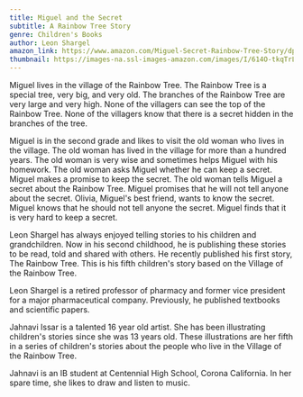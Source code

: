 ```yaml
---
title: Miguel and the Secret
subtitle: A Rainbow Tree Story
genre: Children's Books
author: Leon Shargel
amazon_link: https://www.amazon.com/Miguel-Secret-Rainbow-Tree-Story/dp/1648950302/ref=tmm_pap_swatch_0?_encoding=UTF8&qid=1643380044&sr=8-1
thumbnail: https://images-na.ssl-images-amazon.com/images/I/614O-tkqTrL.jpg
---
```

Miguel lives in the village of the Rainbow Tree. The Rainbow Tree is a special tree, very big, and very old. The branches of the Rainbow Tree are very large and very high. None of the villagers can see the top of the Rainbow Tree. None of the villagers know that there is a secret hidden in the branches of the tree.

Miguel is in the second grade and likes to visit the old woman who lives in the village. The old woman has lived in the village for more than a hundred years. The old woman is very wise and sometimes helps Miguel with his homework. The old woman asks Miguel whether he can keep a secret. Miguel makes a promise to keep the secret. The old woman tells Miguel a secret about the Rainbow Tree. Miguel promises that he will not tell anyone about the secret. Olivia, Miguel's best friend, wants to know the secret. Miguel knows that he should not tell anyone the secret. Miguel finds that it is very hard to keep a secret.

Leon Shargel has always enjoyed telling stories to his children and grandchildren. Now in his second childhood, he is publishing these stories to be read, told and shared with others. He recently published his first story, The Rainbow Tree. This is his fifth children's story based on the Village of the Rainbow Tree.

Leon Shargel is a retired professor of pharmacy and former vice president for a major pharmaceutical company. Previously, he published textbooks and scientific papers.

Jahnavi Issar is a talented 16 year old artist. She has been illustrating children's stories since she was 13 years old. These illustrations are her fifth in a series of children's stories about the people who live in the Village of the Rainbow Tree.

Jahnavi is an IB student at Centennial High School, Corona California. In her spare time, she likes to draw and listen to music.